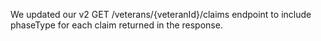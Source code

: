 We updated our v2 GET /veterans/{veteranId}/claims endpoint to include phaseType for each claim returned in the response.